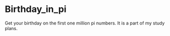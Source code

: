# Birthday_in_pi
 Get your birthday on the first one million pi numbers. It is a part of my study plans.
